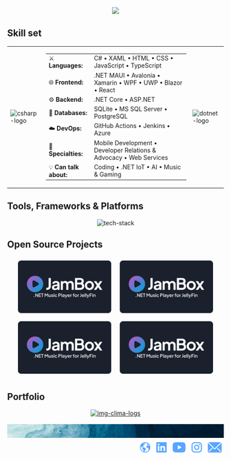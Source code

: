 <div align="center">
    <img src="assets/jorgedevs-linkedin-banner.jpg">
</div>

## Skill set

<div align="center">
  <table border="0" cellspacing="0" cellpadding="0">
    <tr>
      <td><img width="100" alt="csharp-logo" src="https://github.com/user-attachments/assets/98e9ec89-9d68-470c-8833-cd2e9abc2d49" /></td>
      <td>
        <table>
          <tr>
            <td>⚔️ <strong>Languages:</strong></td>
            <td>C# • XAML • HTML • CSS • JavaScript • TypeScript</td>
          </tr>
          <tr>
            <td>🌐 <strong>Frontend:</strong></td>
            <td>.NET MAUI • Avalonia • Xamarin • WPF • UWP • Blazor • React </td>
          </tr>
          <tr>
            <td>⚙️ <strong>Backend:</strong></td>
            <td>.NET Core • ASP.NET</td>
          </tr>
          <tr>
            <td>💼 <strong>Databases:</strong></td>
            <td>SQLite • MS SQL Server • PostgreSQL</td>
          </tr>
          <tr>
            <td>☁️ <strong>DevOps:</strong></td>
            <td>GitHub Actions • Jenkins • Azure</td>
          </tr>
          <tr>
            <td>🎯 <strong>Specialties:</strong></td>
            <td>Mobile Development • Developer Relations & Advocacy • Web Services</td>
          </tr>
          <tr>
            <td>💡 <strong>Can talk about:</strong></td>
            <td>Coding • .NET IoT • AI • Music & Gaming</td>
          </tr>
        </table>
      </td>
      <td><img width="100" alt="dotnet-logo" src="https://github.com/user-attachments/assets/f6c13b2f-0754-47d9-9fff-35deb5def253" /></td>
    </tr>
  </table>
</div>

## Tools, Frameworks & Platforms

<div align="center">
    <img alt="tech-stack" src="https://github.com/user-attachments/assets/34a4c86f-e133-41fe-a64a-7b90404792e7" />
</div>

## Open Source Projects

<div align="center">
  <!-- <table border="0" cellspacing="0" cellpadding="0">
    <tr>
      <td><img alt="csharp-logo" src="/assets/tile-jambox.png" /></td>
      <td><img alt="dotnet-logo" src="/assets/tile-jambox.png" /></td>
    </tr>
    <tr>
      <td><img alt="csharp-logo" src="/assets/tile-jambox.png" /></td>
      <td><img alt="dotnet-logo" src="/assets/tile-jambox.png" /></td>
    </tr>
  </table> -->
</div>

<div align="center">
  <img src="/assets/tile-jambox.png" width="43%" style="display:inline-block; margin:8px;">
  <img src="/assets/tile-jambox.png" width="43%" style="display:inline-block; margin:8px;"><br>
  <img src="/assets/tile-jambox.png" width="43%" style="display:inline-block; margin:8px;">
  <img src="/assets/tile-jambox.png" width="43%" style="display:inline-block; margin:8px;">
</div>

## Portfolio

<div align="center">
    <a href="https://jorgedevs.github.io/portfolio.html" target="_blank"><img width="1620" height="797" alt="img-clima-logs" src="https://github.com/user-attachments/assets/e3ecd57a-7881-4643-a5bd-4a02169b0bce" /></a>
</div>

<br/>

<div align="center">
    <img src="assets/jorgedevs-linkedin-footer.jpg" style="width: 100%; display: block;">
</div>

<div align="right">
    <a href="https://jorgedevs.github.io/" target="_blank"><img src="assets/icon-website.png" alt="Website"></a>
    <a href="https://linkedin.com/in/jorgedevs" target="_blank"><img src="assets/icon-linkedin.png" alt="LinkedIn" ></a>
    <a href="https://youtube.com/@jorgedevs" target="_blank"><img src="assets/icon-youtube.png" alt="YouTube"></a>
    <a href="https://www.instagram.com/jorgedevs/" target="_blank"><img src="assets/icon-instagram.png" alt="Instagram"></a>
    <a href="mailto:ramirez.jorgea@outlook.com" target="_blank"><img src="assets/icon-email.png" alt="Email"></a>
</div>

